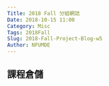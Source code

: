 ```yaml
---
Title: 2018 Fall 分組網誌
Date: 2018-10-15 11:00
Category: Misc
Tags: 2018Fall
Slug: 2018-Fall-Project-Blog-w5
Author: NFUMDE
---
```




<!-- PELICAN_END_SUMMARY -->

課程倉儲
----

